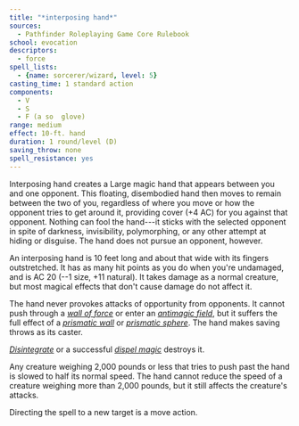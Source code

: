 ```yaml
---
title: "*interposing hand*"
sources:
  - Pathfinder Roleplaying Game Core Rulebook
school: evocation
descriptors:
  - force
spell_lists:
  - {name: sorcerer/wizard, level: 5}
casting_time: 1 standard action
components:
  - V
  - S
  - F (a so  glove)
range: medium
effect: 10-ft. hand
duration: 1 round/level (D)
saving_throw: none
spell_resistance: yes
---
```


Interposing hand creates a Large magic hand that appears between you and one opponent. This floating, disembodied hand then moves to remain between the two of you, regardless of where you move or how the opponent tries to get around it, providing cover (+4 AC) for you against that opponent. Nothing can fool the hand---it sticks with the selected opponent in spite of darkness, invisibility, polymorphing, or any other attempt at hiding or disguise. The hand does not pursue an opponent, however.

An interposing hand is 10 feet long and about that wide with its fingers outstretched. It has as many hit points as you do when you're undamaged, and is AC 20 (--1 size, +11 natural). It takes damage as a normal creature, but most magical effects that don't cause damage do not affect it.

The hand never provokes attacks of opportunity from opponents. It cannot push through a [*wall of force*](/spells/wall-of-force/) or enter an [*antimagic field*](/spells/antimagic-field/), but it suffers the full effect of a [*prismatic wall*](/spells/prismatic-wall/) or [*prismatic sphere*](/spells/prismatic-sphere/). The hand makes saving throws as its caster.

[*Disintegrate*](/spells/disintegrate/) or a successful [*dispel magic*](/spells/dispel-magic/) destroys it.

Any creature weighing 2,000 pounds or less that tries to push past the hand is slowed to half its normal speed. The hand cannot reduce the speed of a creature weighing more than 2,000 pounds, but it still affects the creature's attacks.

Directing the spell to a new target is a move action.

